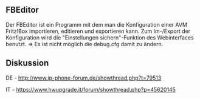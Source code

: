 FBEditor
--------

Der FBEditor ist ein Programm mit dem man die Konfiguration einer AVM Fritz!Box importieren, editieren und exportieren kann.
Zum Im-/Export der Konfiguration wird die "Einstellungen sichern"-Funktion des Webinterfaces benutzt. => Es ist nicht möglich die debug.cfg damit zu ändern.

Diskussion
----------
DE - http://www.ip-phone-forum.de/showthread.php?t=79513

IT - https://www.hwupgrade.it/forum/showthread.php?p=45620145
